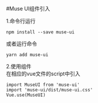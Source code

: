 #Muse UI组件引入

1.命令行运行
```
npm install --save muse-ui
```
或者运行命令
```
yarn add muse-ui
```
2.使用组件  
在相应的vue文件的script中引入
```
import MuseUI from 'muse-ui'
import 'muse-ui/dist/muse-ui.css'
Vue.use(MuseUI)
```
